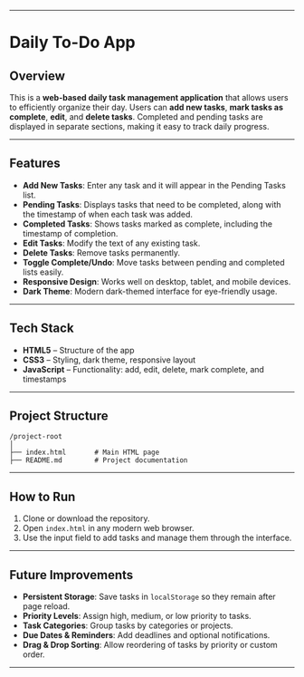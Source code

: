 
---

# Daily To-Do App

## Overview

This is a **web-based daily task management application** that allows users to efficiently organize their day. Users can **add new tasks**, **mark tasks as complete**, **edit**, and **delete tasks**. Completed and pending tasks are displayed in separate sections, making it easy to track daily progress.

---

## Features

* **Add New Tasks**: Enter any task and it will appear in the Pending Tasks list.
* **Pending Tasks**: Displays tasks that need to be completed, along with the timestamp of when each task was added.
* **Completed Tasks**: Shows tasks marked as complete, including the timestamp of completion.
* **Edit Tasks**: Modify the text of any existing task.
* **Delete Tasks**: Remove tasks permanently.
* **Toggle Complete/Undo**: Move tasks between pending and completed lists easily.
* **Responsive Design**: Works well on desktop, tablet, and mobile devices.
* **Dark Theme**: Modern dark-themed interface for eye-friendly usage.

---

## Tech Stack

* **HTML5** – Structure of the app
* **CSS3** – Styling, dark theme, responsive layout
* **JavaScript** – Functionality: add, edit, delete, mark complete, and timestamps

---

## Project Structure

```
/project-root
│
├── index.html       # Main HTML page
├── README.md        # Project documentation
```

---

## How to Run

1. Clone or download the repository.
2. Open `index.html` in any modern web browser.
3. Use the input field to add tasks and manage them through the interface.

---

## Future Improvements

* **Persistent Storage**: Save tasks in `localStorage` so they remain after page reload.
* **Priority Levels**: Assign high, medium, or low priority to tasks.
* **Task Categories**: Group tasks by categories or projects.
* **Due Dates & Reminders**: Add deadlines and optional notifications.
* **Drag & Drop Sorting**: Allow reordering of tasks by priority or custom order.

---

